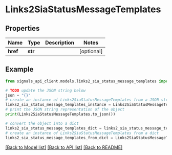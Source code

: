 # Links2SiaStatusMessageTemplates


## Properties

Name | Type | Description | Notes
------------ | ------------- | ------------- | -------------
**href** | **str** |  | [optional] 

## Example

```python
from signals_api_client.models.links2_sia_status_message_templates import Links2SiaStatusMessageTemplates

# TODO update the JSON string below
json = "{}"
# create an instance of Links2SiaStatusMessageTemplates from a JSON string
links2_sia_status_message_templates_instance = Links2SiaStatusMessageTemplates.from_json(json)
# print the JSON string representation of the object
print(Links2SiaStatusMessageTemplates.to_json())

# convert the object into a dict
links2_sia_status_message_templates_dict = links2_sia_status_message_templates_instance.to_dict()
# create an instance of Links2SiaStatusMessageTemplates from a dict
links2_sia_status_message_templates_from_dict = Links2SiaStatusMessageTemplates.from_dict(links2_sia_status_message_templates_dict)
```
[[Back to Model list]](../README.md#documentation-for-models) [[Back to API list]](../README.md#documentation-for-api-endpoints) [[Back to README]](../README.md)


